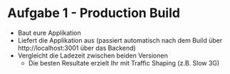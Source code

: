# Aufgabe 1 - Production Build

- Baut eure Applikation
- Liefert die Applikation aus (passiert automatisch nach dem Build über http://localhost:3001 über das Backend)
- Vergleicht die Ladezeit zwischen beiden Versionen
  - Die besten Resultate erzielt Ihr mit Traffic Shaping (z.B. Slow 3G)
